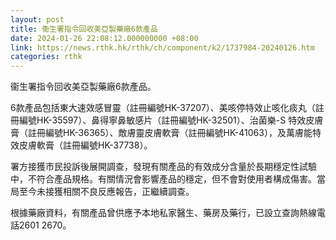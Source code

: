 ```yaml
---
layout: post
title: 衞生署指令回收美亞製藥廠6款產品
date: 2024-01-26 22:08:12.000000000 +08:00
link: https://news.rthk.hk/rthk/ch/component/k2/1737984-20240126.htm
categories: rthk
---
```


衞生署指令回收美亞製藥廠6款產品。

6款產品包括東大速效感冒靈（註冊編號HK-37207）、美咳停特效止咳化痰丸（註冊編號HK-35597）、鼻得寧鼻敏感片（註冊編號HK-32501）、治菌樂-S 特效皮膚膏（註冊編號HK-36365）、敵膚靈皮膚軟膏（註冊編號HK-41063），及萬膚能特效皮膚軟膏（註冊編號HK-37738）。

署方接獲市民投訴後展開調查，發現有關產品的有效成分含量於長期穩定性試驗中，不符合產品規格。有關情況會影響產品的穩定，但不會對使用者構成傷害。當局至今未接獲相關不良反應報告，正繼續調查。

根據藥廠資料，有關產品曾供應予本地私家醫生、藥房及藥行，已設立查詢熱線電話2601 2670。
